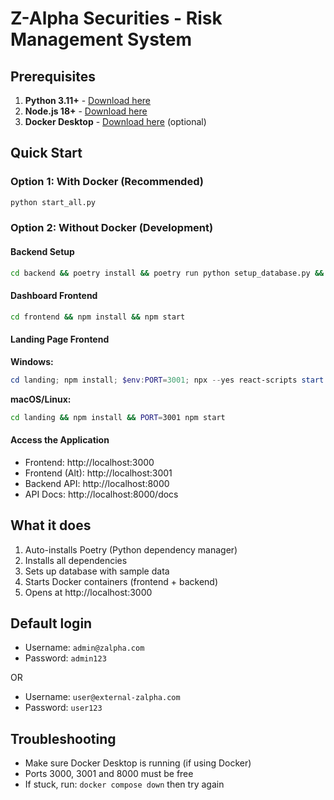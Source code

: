 # Z-Alpha Securities - Risk Management System

## Prerequisites

1. **Python 3.11+** - [Download here](https://python.org/downloads/)
2. **Node.js 18+** - [Download here](https://nodejs.org/)
3. **Docker Desktop** - [Download here](https://docker.com/products/docker-desktop) (optional)

## Quick Start

### Option 1: With Docker (Recommended)
```bash
python start_all.py
```

### Option 2: Without Docker (Development)

#### Backend Setup
```bash
cd backend && poetry install && poetry run python setup_database.py && poetry run uvicorn api.main:app --host 0.0.0.0 --port 8000 --reload
```

#### Dashboard Frontend
```bash
cd frontend && npm install && npm start
```

#### Landing Page Frontend

**Windows:**
```powershell
cd landing; npm install; $env:PORT=3001; npx --yes react-scripts start
```

**macOS/Linux:**
```bash
cd landing && npm install && PORT=3001 npm start
```

#### Access the Application
- Frontend: http://localhost:3000
- Frontend (Alt): http://localhost:3001
- Backend API: http://localhost:8000
- API Docs: http://localhost:8000/docs

## What it does

1. Auto-installs Poetry (Python dependency manager)
2. Installs all dependencies
3. Sets up database with sample data
4. Starts Docker containers (frontend + backend)
5. Opens at http://localhost:3000

## Default login
- Username: `admin@zalpha.com`
- Password: `admin123`

OR

- Username: `user@external-zalpha.com`
- Password: `user123`

## Troubleshooting

- Make sure Docker Desktop is running (if using Docker)
- Ports 3000, 3001 and 8000 must be free
- If stuck, run: `docker compose down` then try again